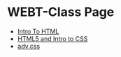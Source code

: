 # WEBT-Class Page 

<ul>
<li><a href="Intro_html/index.html" target="_blank">Intro To HTML</a> </li>
<li><a href="HTML5_intro_to_css/index.html" target="_blank">HTML5 and Intro to CSS</a>
 </li>
<li><a href="adv.css/index.html" target="_blank"> adv.css</a></li>
</ul>